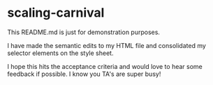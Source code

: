 # scaling-carnival

This README.md is just for demonstration purposes. 

I have made the semantic edits to my HTML file and consolidated my selector elements on the style sheet.

I hope this hits the acceptance criteria and would love to hear some feedback if possible. I know you TA's are super busy!